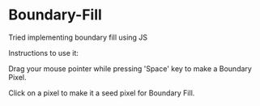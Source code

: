 # Boundary-Fill
Tried implementing  boundary fill using JS

Instructions to use it:

  Drag your mouse pointer while pressing 'Space' key to make a Boundary Pixel.
  
  Click on a pixel to make it a seed pixel for Boundary Fill.
